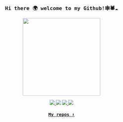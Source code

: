
<!--
**OB11TO/OB11TO** is a ✨ _special_ ✨ repository because its `README.md` (this file) appears on your GitHub profile.

Here are some ideas to get you started:

- 🔭 I’m currently working on ...
- 🌱 I’m currently learning ...
- 👯 I’m looking to collaborate on ...
- 🤔 I’m looking for help with ...
- 💬 Ask me about ...
- 📫 How to reach me: ...
- 😄 Pronouns: ...
- ⚡ Fun fact: ...
-->



<h3 align="center"><samp> Hi there 🌍 welcome to my Github!🕸🕷☁️ </samp></h3>


<p align="center">
  <img width="250" src="https://media.giphy.com/media/odQ5A4pdaDU8E/giphy.gif">
</p>


<p align="center">
<a href= "https://www.instagram.com/accounts/login/?next=/ob11to/"><img src="https://img.icons8.com/material-outlined/32/000000/instagram-new--v1.png"/>
<a href= "https://habr.com/ru/users/OB11TO/"><img src="https://img.icons8.com/material-outlined/32/000000/twitter.png"/></a>
<a href= "https://t.me/OB11TO"><img src="https://img.icons8.com/material-outlined/32/000000/telegram-app.png"/>
<a href= "https://vk.com/ob11to"><img src="https://img.icons8.com/material-outlined/32/000000/vk-circled.png"/>
</p>

<h4 align="center"><samp>
My repos ⬇️  
  </samp>
</h4>

